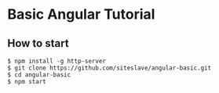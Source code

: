 # Basic Angular Tutorial

## How to start

```
$ npm install -g http-server
$ git clone https://github.com/siteslave/angular-basic.git
$ cd angular-basic
$ npm start
```